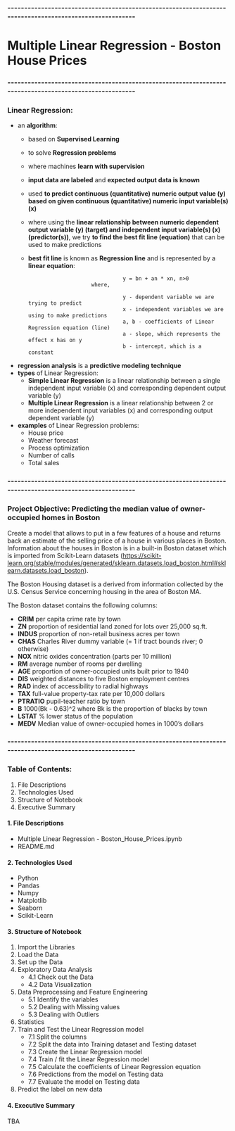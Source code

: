 ### -------------------------------------------------------------------------------------------------------
# Multiple Linear Regression - Boston House Prices
### -------------------------------------------------------------------------------------------------------
### Linear Regression:
- an **algorithm**:
    - based on **Supervised Learning**
    - to solve **Regression problems**
    - where machines **learn with supervision**
    - **input data are labeled** and **expected output data is known**
    - used **to predict continuous (quantitative) numeric output value (y) based on given continuous (quantitative) numeric input variable(s) (x)**
    - where using the **linear relationship between numeric dependent output variable (y) (target) and independent input variable(s) (x) (predictor(s))**, we try **to find the best fit line (equation)** that can be used to make predictions
    - **best fit line** is known as **Regression line** and is represented by a **linear equation**:
                                        
                                        y = bn + an * xn, n>0
                              where,

                                        y - dependent variable we are trying to predict
                                        x - independent variables we are using to make predictions
                                        a, b - coefficients of Linear Regression equation (line)
                                        a - slope, which represents the effect x has on y
                                        b - intercept, which is a constant

- **regression analysis** is a **predictive modeling technique**
- **types** of Linear Regression:
  - **Simple Linear Regression** is a linear relationship between a single independent input variable (x) and corresponding dependent output variable (y)
  - **Multiple Linear Regression** is a linear relationship between 2 or more independent input variables (x) and corresponding output dependent variable (y)
- **examples** of Linear Regression problems:
  - House price
  - Weather forecast
  - Process optimization
  - Number of calls
  - Total sales
### -------------------------------------------------------------------------------------------------------
### Project Objective: Predicting the median value of owner-occupied homes in Boston
Create a model that allows to put in a few features of a house and returns back an estimate of the selling price of a house in various places in Boston. Information about the houses in Boston is in a built-in Boston dataset which is imported from Scikit-Learn datasets (https://scikit-learn.org/stable/modules/generated/sklearn.datasets.load_boston.html#sklearn.datasets.load_boston).

The Boston Housing dataset is a derived from information collected by the U.S. Census Service concerning housing in the area of Boston MA.

The Boston dataset contains the following columns:
- **CRIM** per capita crime rate by town
- **ZN** proportion of residential land zoned for lots over 25,000 sq.ft.
- **INDUS** proportion of non-retail business acres per town
- **CHAS** Charles River dummy variable (= 1 if tract bounds river; 0 otherwise)
- **NOX** nitric oxides concentration (parts per 10 million)
- **RM** average number of rooms per dwelling
- **AGE** proportion of owner-occupied units built prior to 1940
- **DIS** weighted distances to five Boston employment centres
- **RAD** index of accessibility to radial highways
- **TAX** full-value property-tax rate per 10,000 dollars
- **PTRATIO** pupil-teacher ratio by town
- **B** 1000(Bk - 0.63)^2 where Bk is the proportion of blacks by town
- **LSTAT** % lower status of the population
- **MEDV** Median value of owner-occupied homes in 1000’s dollars

### -------------------------------------------------------------------------------------------------------
### Table of Contents:
1. File Descriptions
2. Technologies Used
3. Structure of Notebook
4. Executive Summary

#### 1. File Descriptions
- Multiple Linear Regression - Boston_House_Prices.ipynb
- README.md

#### 2. Technologies Used
- Python
- Pandas
- Numpy
- Matplotlib
- Seaborn
- Scikit-Learn

#### 3. Structure of Notebook
1. Import the Libraries
2. Load the Data
3. Set up the Data
4. Exploratory Data Analysis
    - 4.1 Check out the Data
    - 4.2 Data Visualization
5. Data Preprocessing and Feature Engineering
    - 5.1 Identify the variables
    - 5.2 Dealing with Missing values
    - 5.3 Dealing with Outliers
6. Statistics
7. Train and Test the Linear Regression model
    - 7.1 Split the columns
    - 7.2 Split the data into Training dataset and Testing dataset
    - 7.3 Create the Linear Regression model
    - 7.4 Train / fit the Linear Regression model
    - 7.5 Calculate the coefficients of Linear Regression equation
    - 7.6 Predictions from the model on Testing data
    - 7.7 Evaluate the model on Testing data
8. Predict the label on new data

#### 4. Executive Summary
TBA

